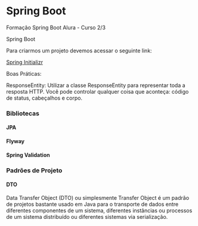 # Spring Boot
Formação Spring Boot Alura - Curso 2/3

Spring Boot

Para criarmos um projeto devemos acessar o seguinte link:

[Spring Initializr](https://start.spring.io/)

Boas Práticas:

ResponseEntity: Utilizar a classe ResponseEntity para representar toda a resposta HTTP. Você pode controlar qualquer coisa que aconteça: código de status, cabeçalhos e corpo.



### Bibliotecas

#### JPA
#### Flyway
#### Spring Validation

### Padrões de Projeto

#### DTO

Data Transfer Object (DTO) ou simplesmente Transfer Object é um padrão de projetos bastante usado em Java para o transporte de dados entre diferentes componentes de um sistema, diferentes instâncias ou processos de um sistema distribuído ou diferentes sistemas via serialização.
